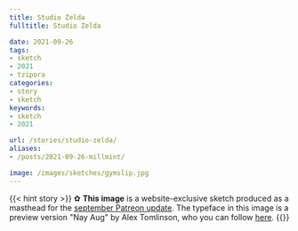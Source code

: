 ```yaml
---
title: Studio Zelda
fulltitle: Studio Zelda

date: 2021-09-26
tags:
- sketch
- 2021
- tzipora
categories:
- story
- sketch
keywords:
- sketch
- 2021

url: /stories/studio-zelda/
aliases:
- /posts/2021-09-26-millmint/

image: /images/sketches/gymslip.jpg
---
```


{{< hint story >}}
✿ **This image** is a website-exclusive sketch produced as a masthead for the [september Patreon update](https://www.patreon.com/posts/56631873). The typeface in this image is a preview version "Nay Aug" by Alex Tomlinson, who you can follow [here](https://twitter.com/hootalex).
{{</hint>}}
